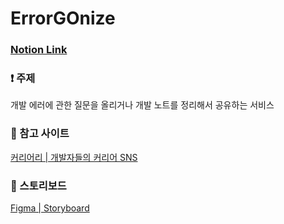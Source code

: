 # ErrorGOnize

### [Notion Link](https://songdabin.notion.site/ErrorGOnize-Team-3-c381ae158a504ae697bb0f33326a1ab9)

### ❗️ 주제

개발 에러에 관한 질문을 올리거나 개발 노트를 정리해서 공유하는 서비스

### 👀 참고 사이트

[커리어리 | 개발자들의 커리어 SNS](https://careerly.co.kr/)

### 📓 스토리보드

[Figma | Storyboard](https://www.figma.com/file/Zyu99SCQ61orl5V1vRowMo/Storyboard?node-id=0%3A1&t=E85pA4lXTZpigmrB-0)
